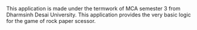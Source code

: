This application is made under the termwork of MCA semester 3 from Dharmsinh Desai University. This application provides the very basic logic for the game of rock paper scessor. 

